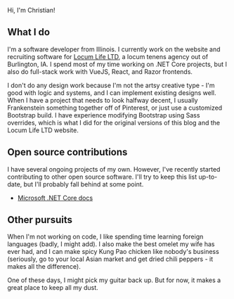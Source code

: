 Hi, I'm Christian!

## What I do

I'm a software developer from Illinois. I currently work on the website and recruiting software for [Locum Life LTD](https://www.locumlife.org), a locum tenens agency out of Burlington, IA. I spend most of my time working on .NET Core projects, but I also do full-stack work with VueJS, React, and Razor frontends.

I don't do any design work because I'm not the artsy creative type - I'm good with logic and systems, and I can implement existing designs well. When I have a project that needs to look halfway decent, I usually Frankenstein something together off of Pinterest, or just use a customized Bootstrap build. I have experience modifying Bootstrap using Sass overrides, which is what I did for the original versions of this blog and the Locum Life LTD website.

## Open source contributions

I have several ongoing projects of my own. However, I've recently started contributing to other open source software. I'll try to keep this list up-to-date, but I'll probably fall behind at some point.

- [Microsoft .NET Core docs](https://github.com/dotnet/docs/pulls?q=is%3Apr+author%3Achristianlevesque)

## Other pursuits

When I'm not working on code, I like spending time learning foreign languages (badly, I might add). I also make the best omelet my wife has ever had, and I can make spicy Kung Pao chicken like nobody's business (seriously, go to your local Asian market and get dried chili peppers - it makes all the difference).

One of these days, I might pick my guitar back up. But for now, it makes a great place to keep all my dust.